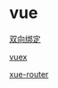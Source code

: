 # vue

[双向绑定](https://github.com/chun1hao/vue/tree/main/mini-vue)

[vuex](https://github.com/chun1hao/vue/tree/main/vuex)

[xue-router](https://github.com/chun1hao/MyBlog/issues/2)
